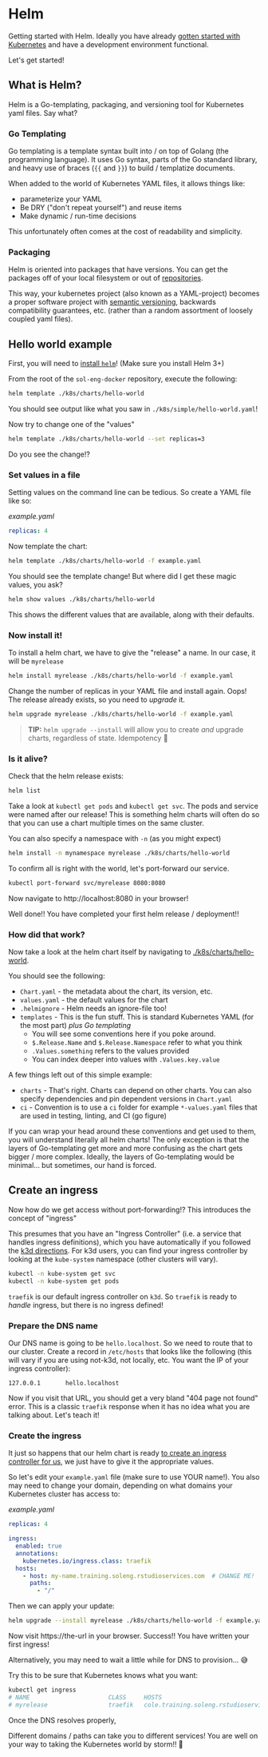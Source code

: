# Helm

Getting started with Helm. Ideally you have already [gotten started with
Kubernetes](../k8s.md#getting-started-with-kubernetes) and have a development
environment functional.

Let's get started!

## What is Helm?

Helm is a Go-templating, packaging, and versioning tool for Kubernetes yaml
files. Say what?

### Go Templating

Go templating is a template syntax built into / on top of Golang (the programming language).
It uses Go syntax, parts of the Go standard library, and heavy use of braces (`{{` and `}}`) to
build / templatize documents.

When added to the world of Kubernetes YAML files, it allows things like:
  - parameterize your YAML
  - Be DRY ("don't repeat yourself") and reuse items
  - Make dynamic / run-time decisions

This unfortunately often comes at the cost of readability and simplicity.

### Packaging

Helm is oriented into packages that have versions. You can get the packages off of
your local filesystem or out of [repositories]().

This way, your kubernetes project (also known as a YAML-project)  becomes a
proper software project with [semantic versioning](), backwards compatibility
guarantees, etc. (rather than a random assortment of loosely coupled yaml files).

## Hello world example

First, you will need to [install `helm`]()! (Make sure you install Helm 3+)

From the root of the `sol-eng-docker` repository, execute the following:

```bash
helm template ./k8s/charts/hello-world
```

You should see output like what you saw in `./k8s/simple/hello-world.yaml`!

Now try to change one of the "values"

```bash
helm template ./k8s/charts/hello-world --set replicas=3
```

Do you see the change!?

### Set values in a file

Setting values on the command line can be tedious. So create a YAML file like so:

_example.yaml_
```yaml
replicas: 4
```

Now template the chart:

```bash
helm template ./k8s/charts/hello-world -f example.yaml
```

You should see the template change! But where did I get these magic values, you ask?

```bash
helm show values ./k8s/charts/hello-world
```

This shows the different values that are available, along with their defaults.

### Now install it!

To install a helm chart, we have to give the "release" a name. In our case, it will be
`myrelease`

```bash
helm install myrelease ./k8s/charts/hello-world -f example.yaml
```

Change the number of replicas in your YAML file and install again. Oops! The release already exists,
so you need to _upgrade_ it.

```bash
helm upgrade myrelease ./k8s/charts/hello-world -f example.yaml
```

> **TIP:** `helm upgrade --install` will allow you to create _and_ upgrade charts, regardless of state. Idempotency 🎉

### Is it alive?

Check that the helm release exists:

```bash
helm list
```

Take a look at `kubectl get pods` and `kubectl get svc`. The pods and service were named after our release!
This is something helm charts will often do so that you can use a chart multiple times on the same cluster.

You can also specify a namespace with `-n` (as you might expect)

```bash
helm install -n mynamespace myrelease ./k8s/charts/hello-world
```

To confirm all is right with the world, let's port-forward our service.

```bash
kubectl port-forward svc/myrelease 8080:8080
```

Now navigate to http://localhost:8080 in your browser!

Well done!! You have completed your first helm release / deployment!!

### How did that work?

Now take a look at the helm chart itself by navigating to [./k8s/charts/hello-world](../../k8s/charts/hello-world).

You should see the following:

- `Chart.yaml` - the metadata about the chart, its version, etc.
- `values.yaml` - the default values for the chart
- `.helmignore` - Helm needs an ignore-file too!
- `templates` - This is the fun stuff. This is standard Kubernetes YAML (for the most part) _plus Go templating_
    - You will see some conventions here if you poke around.
    - `$.Release.Name` and `$.Release.Namespace` refer to what you think
    - `.Values.something` refers to the values provided
    - You can index deeper into values with `.Values.key.value`

A few things left out of this simple example:

- `charts` - That's right. Charts can depend on other charts. You can also specify dependencies and pin dependent
  versions in `Chart.yaml`
- `ci` - Convention is to use a `ci` folder for example `*-values.yaml` files that are used in testing, linting, and
  CI (go figure)
  
If you can wrap your head around these conventions and get used to them, you will understand literally all helm charts!
The only exception is that the layers of Go-templating get more and more confusing as the chart gets bigger / more complex.
Ideally, the layers of Go-templating would be minimal... but sometimes, our hand is forced.

## Create an ingress

Now how do we get access without port-forwarding!? This introduces the concept of "ingress"

This presumes that you have an "Ingress Controller" (i.e. a service that handles ingress definitions),
which you have automatically if you followed the [k3d directions](./k3d.md). For k3d users, you can
find your ingress controller by looking at the `kube-system` namespace (other clusters will vary).

```bash
kubectl -n kube-system get svc
kubectl -n kube-system get pods
```

`traefik` is our default ingress controller on `k3d`. So `traefik` is ready to _handle_ ingress, but
there is no ingress defined!

### Prepare the DNS name

Our DNS name is going to be `hello.localhost`. So we need to route that to our cluster. Create a record in `/etc/hosts`
that looks like the following (this will vary if you are using not-k3d, not locally, etc. You want the IP of your
ingress controller):

```
127.0.0.1       hello.localhost
```

Now if you visit that URL, you should get a very bland "404 page not found" error. This is a classic `traefik` response
when it has no idea what you are talking about. Let's teach it!

### Create the ingress

It just so happens that our helm chart is
ready [to create an ingress controller for us](../../k8s/charts/hello-world/templates/ingress.yaml), we just
have to give it the appropriate values.

So let's edit your `example.yaml` file (make sure to use YOUR name!). You also may need to change your domain, depending
on what domains your Kubernetes cluster has access to:

_example.yaml_
```yaml
replicas: 4

ingress:
  enabled: true
  annotations:
    kubernetes.io/ingress.class: traefik
  hosts:
    - host: my-name.training.soleng.rstudioservices.com  # CHANGE ME!
      paths:
        - "/"
```

Then we can apply your update:

```bash
helm upgrade --install myrelease ./k8s/charts/hello-world -f example.yaml
```

Now visit https://the-url in your browser. Success!! You have written your first ingress!

Alternatively, you may need to wait a little while for DNS to provision... 😅

Try this to be sure that Kubernetes knows what you want:
```bash
kubectl get ingress
# NAME                      CLASS     HOSTS                                          ADDRESS   PORTS   AGE
# myrelease                 traefik   cole.training.soleng.rstudioservices.com                 80      4s
```

Once the DNS resolves properly, 

Different domains / paths can take you to different services! You are well on your way to taking
the Kubernetes world by storm!! 🎉
